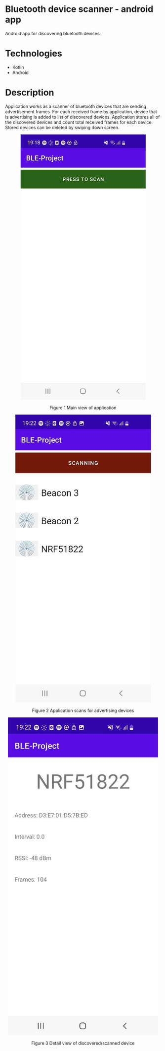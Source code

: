 # Bluetooth device scanner - android app

Android app for discovering bluetooth devices.

# Technologies

* Kotlin
* Android

# Description

Application works as a scanner of bluetooth devices that are sending advertisement frames.
For each received frame by application, device that is advertising is added to list of discovered devices.
Application stores all of the discovered devices and count total received frames for each device.
Stored devices can be deleted by swiping down screen.

<p align="center"><img src="./screens/main_view.png"/></p>
<p style="text-align: center">Figure 1 Main view of application</p>

<p align="center"><img src="./screens/scanning_view.png"/></p>
<p style="text-align: center">Figure 2 Application scans for advertising devices</p>

<p align="center"><img src="./screens/detail_view.png"/></p>
<p style="text-align: center">Figure 3 Detail view of discovered/scanned device</p>

